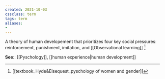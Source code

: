 ```yaml
---
created: 2021-10-03
cssclass: term
tags: term
aliases:
- 
---
```


A theory of human developement that prioritizes four key social pressures: reinforcement, punishment, imitation, and [[Observational learning]] [^1]

**See**:: [[Pyschology]], [[human experience|human development]]

[^1]: [[textbook_Hyde&Elsequest_pyschology of women and gender]]
